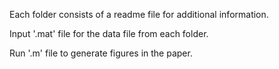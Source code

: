 Each folder consists of a readme file for additional information.

Input '.mat' file for the data file from each folder.

Run '.m' file to generate figures in the paper.
